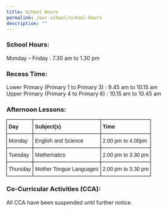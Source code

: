 ```yaml
---
title: School Hours
permalink: /our-school/school-hours
description: ""
---
```

### School Hours:

Monday – Friday : 7.30 am to 1.30 pm

### Recess Time:

Lower Primary (Primary 1 to Primary 3) : 9.45 am to 10.15 am  
Upper Primary (Primary 4 to Primary 6) : 10.15 am to 10.45 am

### Afternoon Lessons:

<style type="text/css">
.tg  {border-collapse:collapse;border-spacing:0;margin:0px auto;}
.tg td{border-color:black;border-style:solid;border-width:1px;font-family:Arial, sans-serif;font-size:14px;
  overflow:hidden;padding:10px 5px;word-break:normal;}
.tg th{border-color:black;border-style:solid;border-width:1px;font-family:Arial, sans-serif;font-size:14px;
  font-weight:normal;overflow:hidden;padding:10px 5px;word-break:normal;}
.tg .tg-cly1{text-align:left;vertical-align:middle}
.tg .tg-yla0{font-weight:bold;text-align:left;vertical-align:middle}
</style>
<table class="tg">
<tbody>
  <tr>
    <td class="tg-yla0"><span style="font-weight:700">Day</span></td>
    <td class="tg-yla0"><span style="font-weight:700">Subject(s)</span></td>
    <td class="tg-yla0"><span style="font-weight:700">Time</span></td>
  </tr>
  <tr>
    <td class="tg-cly1"><span style="font-weight:inherit;font-style:inherit">Monday</span></td>
    <td class="tg-cly1"><span style="font-weight:inherit;font-style:inherit">English and Science</span></td>
    <td class="tg-cly1"><span style="font-weight:inherit;font-style:inherit">2.00 pm to 4.00pm</span></td>
  </tr>
  <tr>
    <td class="tg-cly1"><span style="font-weight:inherit;font-style:inherit">Tuesday</span></td>
    <td class="tg-cly1"><span style="font-weight:inherit;font-style:inherit">Mathematics</span></td>
    <td class="tg-cly1"><span style="font-weight:inherit;font-style:inherit">2.00 pm to 3.30 pm</span></td>
  </tr>
  <tr>
    <td class="tg-cly1"><span style="font-weight:inherit;font-style:inherit">Thursday</span></td>
    <td class="tg-cly1"><span style="font-weight:inherit;font-style:inherit">Mother Tongue Languages</span></td>
    <td class="tg-cly1"><span style="font-weight:inherit;font-style:inherit">2.00 pm to 3.30 pm</span></td>
  </tr>
</tbody>
</table>

### Co-Curricular Activities (CCA):

All CCA have been suspended until further notice.
